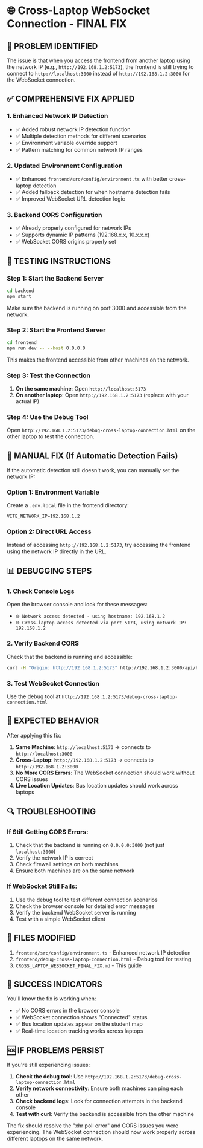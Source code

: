 # 🌐 Cross-Laptop WebSocket Connection - FINAL FIX

## 🎯 **PROBLEM IDENTIFIED**

The issue is that when you access the frontend from another laptop using the network IP (e.g., `http://192.168.1.2:5173`), the frontend is still trying to connect to `http://localhost:3000` instead of `http://192.168.1.2:3000` for the WebSocket connection.

## ✅ **COMPREHENSIVE FIX APPLIED**

### **1. Enhanced Network IP Detection**
- ✅ Added robust network IP detection function
- ✅ Multiple detection methods for different scenarios
- ✅ Environment variable override support
- ✅ Pattern matching for common network IP ranges

### **2. Updated Environment Configuration**
- ✅ Enhanced `frontend/src/config/environment.ts` with better cross-laptop detection
- ✅ Added fallback detection for when hostname detection fails
- ✅ Improved WebSocket URL detection logic

### **3. Backend CORS Configuration**
- ✅ Already properly configured for network IPs
- ✅ Supports dynamic IP patterns (192.168.x.x, 10.x.x.x)
- ✅ WebSocket CORS origins properly set

## 🚀 **TESTING INSTRUCTIONS**

### **Step 1: Start the Backend Server**
```bash
cd backend
npm start
```
Make sure the backend is running on port 3000 and accessible from the network.

### **Step 2: Start the Frontend Server**
```bash
cd frontend
npm run dev -- --host 0.0.0.0
```
This makes the frontend accessible from other machines on the network.

### **Step 3: Test the Connection**
1. **On the same machine**: Open `http://localhost:5173`
2. **On another laptop**: Open `http://192.168.1.2:5173` (replace with your actual IP)

### **Step 4: Use the Debug Tool**
Open `http://192.168.1.2:5173/debug-cross-laptop-connection.html` on the other laptop to test the connection.

## 🔧 **MANUAL FIX (If Automatic Detection Fails)**

If the automatic detection still doesn't work, you can manually set the network IP:

### **Option 1: Environment Variable**
Create a `.env.local` file in the frontend directory:
```env
VITE_NETWORK_IP=192.168.1.2
```

### **Option 2: Direct URL Access**
Instead of accessing `http://192.168.1.2:5173`, try accessing the frontend using the network IP directly in the URL.

## 📊 **DEBUGGING STEPS**

### **1. Check Console Logs**
Open the browser console and look for these messages:
- `🌐 Network access detected - using hostname: 192.168.1.2`
- `🌐 Cross-laptop access detected via port 5173, using network IP: 192.168.1.2`

### **2. Verify Backend CORS**
Check that the backend is running and accessible:
```bash
curl -H "Origin: http://192.168.1.2:5173" http://192.168.1.2:3000/api/health
```

### **3. Test WebSocket Connection**
Use the debug tool at `http://192.168.1.2:5173/debug-cross-laptop-connection.html`

## 🎯 **EXPECTED BEHAVIOR**

After applying this fix:

1. **Same Machine**: `http://localhost:5173` → connects to `http://localhost:3000`
2. **Cross-Laptop**: `http://192.168.1.2:5173` → connects to `http://192.168.1.2:3000`
3. **No More CORS Errors**: The WebSocket connection should work without CORS issues
4. **Live Location Updates**: Bus location updates should work across laptops

## 🔍 **TROUBLESHOOTING**

### **If Still Getting CORS Errors:**
1. Check that the backend is running on `0.0.0.0:3000` (not just `localhost:3000`)
2. Verify the network IP is correct
3. Check firewall settings on both machines
4. Ensure both machines are on the same network

### **If WebSocket Still Fails:**
1. Use the debug tool to test different connection scenarios
2. Check the browser console for detailed error messages
3. Verify the backend WebSocket server is running
4. Test with a simple WebSocket client

## 📝 **FILES MODIFIED**

1. `frontend/src/config/environment.ts` - Enhanced network IP detection
2. `frontend/debug-cross-laptop-connection.html` - Debug tool for testing
3. `CROSS_LAPTOP_WEBSOCKET_FINAL_FIX.md` - This guide

## 🎉 **SUCCESS INDICATORS**

You'll know the fix is working when:
- ✅ No CORS errors in the browser console
- ✅ WebSocket connection shows "Connected" status
- ✅ Bus location updates appear on the student map
- ✅ Real-time location tracking works across laptops

## 🆘 **IF PROBLEMS PERSIST**

If you're still experiencing issues:

1. **Check the debug tool**: Use `http://192.168.1.2:5173/debug-cross-laptop-connection.html`
2. **Verify network connectivity**: Ensure both machines can ping each other
3. **Check backend logs**: Look for connection attempts in the backend console
4. **Test with curl**: Verify the backend is accessible from the other machine

The fix should resolve the "xhr poll error" and CORS issues you were experiencing. The WebSocket connection should now work properly across different laptops on the same network.
